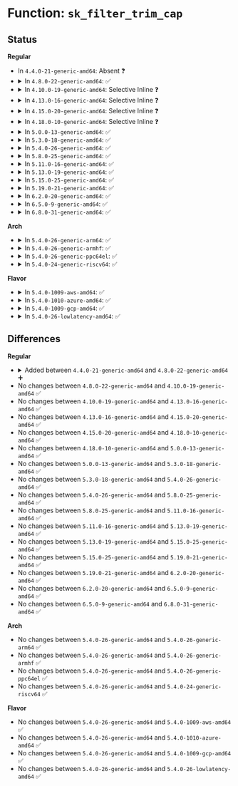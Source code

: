 # Function: <code>sk_filter_trim_cap</code>

## Status
<b>Regular</b>
<ul>
<li>
In <code>4.4.0-21-generic-amd64</code>: Absent ❓
</li>
<li>
<details>
<summary>In <code>4.8.0-22-generic-amd64</code>: ✅</summary>

```c
int sk_filter_trim_cap(struct sock * sk, struct sk_buff * skb, unsigned int cap)
```

```json
{
  "name": "sk_filter_trim_cap",
  "collision_type": "Unique Global",
  "inline_type": "No",
  "funcs": [
    {
      "addr": 18446744071586821920,
      "name": "sk_filter_trim_cap",
      "external": true,
      "loc": "net/core/filter.c:68",
      "file": "net/core/filter.c",
      "inline": "seen, unknown",
      "caller_inline": [],
      "caller_func": [
        "drivers/net/tun.c:tun_net_xmit",
        "net/core/sock.c:__sk_receive_skb",
        "net/core/sock.c:sock_queue_rcv_skb",
        "net/netlink/af_netlink.c:netlink_dump",
        "net/netlink/af_netlink.c:netlink_dump",
        "net/netlink/af_netlink.c:netlink_broadcast_filtered",
        "net/netlink/af_netlink.c:netlink_unicast",
        "net/ipv4/tcp_ipv4.c:tcp_v4_rcv",
        "net/ipv4/udp.c:udp_queue_rcv_skb",
        "net/unix/af_unix.c:unix_dgram_sendmsg",
        "net/ipv6/udp.c:udpv6_queue_rcv_skb",
        "net/ipv6/tcp_ipv6.c:tcp_v6_rcv",
        "net/ipv6/tcp_ipv6.c:tcp_v6_do_rcv"
      ]
    }
  ],
  "symbols": [
    {
      "addr": 18446744071586821920,
      "name": "sk_filter_trim_cap",
      "section": ".text",
      "bind": "STB_GLOBAL",
      "size": 579
    }
  ]
}
```
</details>
</li>
<li>
<details>
<summary>In <code>4.10.0-19-generic-amd64</code>: Selective Inline ❓</summary>

```c
int sk_filter_trim_cap(struct sock * sk, struct sk_buff * skb, unsigned int cap)
```

```json
{
  "name": "sk_filter_trim_cap",
  "collision_type": "Unique Global",
  "inline_type": "Selective",
  "funcs": [
    {
      "addr": 18446744071587014848,
      "name": "sk_filter_trim_cap",
      "external": true,
      "loc": "net/core/filter.c:69",
      "file": "net/core/filter.c",
      "inline": "not declared, inlined",
      "caller_inline": [],
      "caller_func": [
        "drivers/net/tun.c:tun_net_xmit",
        "net/core/sock.c:__sk_receive_skb",
        "net/core/sock.c:sock_queue_rcv_skb",
        "net/netlink/af_netlink.c:netlink_dump",
        "net/netlink/af_netlink.c:netlink_dump",
        "net/netlink/af_netlink.c:netlink_broadcast_filtered",
        "net/netlink/af_netlink.c:netlink_unicast",
        "net/ipv4/tcp_ipv4.c:tcp_filter",
        "net/ipv4/udp.c:udp_queue_rcv_skb",
        "net/unix/af_unix.c:unix_dgram_sendmsg",
        "net/ipv6/udp.c:udpv6_queue_rcv_skb"
      ]
    }
  ],
  "symbols": [
    {
      "addr": 18446744071587014848,
      "name": "sk_filter_trim_cap",
      "section": ".text",
      "bind": "STB_GLOBAL",
      "size": 614
    }
  ]
}
```
</details>
</li>
<li>
<details>
<summary>In <code>4.13.0-16-generic-amd64</code>: Selective Inline ❓</summary>

```c
int sk_filter_trim_cap(struct sock * sk, struct sk_buff * skb, unsigned int cap)
```

```json
{
  "name": "sk_filter_trim_cap",
  "collision_type": "Unique Global",
  "inline_type": "Selective",
  "funcs": [
    {
      "addr": 18446744071587142256,
      "name": "sk_filter_trim_cap",
      "external": true,
      "loc": "net/core/filter.c:72",
      "file": "net/core/filter.c",
      "inline": "not declared, inlined",
      "caller_inline": [],
      "caller_func": [
        "drivers/net/tun.c:tun_net_xmit",
        "net/core/sock.c:__sk_receive_skb",
        "net/core/sock.c:sock_queue_rcv_skb",
        "net/netlink/af_netlink.c:netlink_dump",
        "net/netlink/af_netlink.c:netlink_dump",
        "net/netlink/af_netlink.c:netlink_broadcast_filtered",
        "net/netlink/af_netlink.c:netlink_unicast",
        "net/ipv4/tcp_ipv4.c:tcp_filter",
        "net/ipv4/udp.c:udp_queue_rcv_skb",
        "net/unix/af_unix.c:unix_dgram_sendmsg",
        "net/ipv6/udp.c:udpv6_queue_rcv_skb"
      ]
    }
  ],
  "symbols": [
    {
      "addr": 18446744071587142256,
      "name": "sk_filter_trim_cap",
      "section": ".text",
      "bind": "STB_GLOBAL",
      "size": 424
    }
  ]
}
```
</details>
</li>
<li>
<details>
<summary>In <code>4.15.0-20-generic-amd64</code>: Selective Inline ❓</summary>

```c
int sk_filter_trim_cap(struct sock * sk, struct sk_buff * skb, unsigned int cap)
```

```json
{
  "name": "sk_filter_trim_cap",
  "collision_type": "Unique Global",
  "inline_type": "Selective",
  "funcs": [
    {
      "addr": 18446744071587647712,
      "name": "sk_filter_trim_cap",
      "external": true,
      "loc": "net/core/filter.c:74",
      "file": "net/core/filter.c",
      "inline": "not declared, inlined",
      "caller_inline": [],
      "caller_func": [
        "drivers/net/tun.c:tun_net_xmit",
        "net/core/sock.c:__sk_receive_skb",
        "net/core/sock.c:sock_queue_rcv_skb",
        "net/netlink/af_netlink.c:netlink_dump",
        "net/netlink/af_netlink.c:netlink_dump",
        "net/netlink/af_netlink.c:netlink_broadcast_filtered",
        "net/netlink/af_netlink.c:netlink_unicast",
        "net/ipv4/tcp_ipv4.c:tcp_filter",
        "net/ipv4/udp.c:udp_queue_rcv_skb",
        "net/unix/af_unix.c:unix_dgram_sendmsg",
        "net/ipv6/udp.c:udpv6_queue_rcv_skb"
      ]
    }
  ],
  "symbols": [
    {
      "addr": 18446744071587647712,
      "name": "sk_filter_trim_cap",
      "section": ".text",
      "bind": "STB_GLOBAL",
      "size": 429
    }
  ]
}
```
</details>
</li>
<li>
<details>
<summary>In <code>4.18.0-10-generic-amd64</code>: Selective Inline ❓</summary>

```c
int sk_filter_trim_cap(struct sock * sk, struct sk_buff * skb, unsigned int cap)
```

```json
{
  "name": "sk_filter_trim_cap",
  "collision_type": "Unique Global",
  "inline_type": "Selective",
  "funcs": [
    {
      "addr": 18446744071587965952,
      "name": "sk_filter_trim_cap",
      "external": true,
      "loc": "net/core/filter.c:85",
      "file": "net/core/filter.c",
      "inline": "not declared, inlined",
      "caller_inline": [],
      "caller_func": [
        "drivers/net/tun.c:tun_net_xmit",
        "net/core/sock.c:__sk_receive_skb",
        "net/core/sock.c:sock_queue_rcv_skb",
        "net/netlink/af_netlink.c:netlink_dump",
        "net/netlink/af_netlink.c:netlink_dump",
        "net/netlink/af_netlink.c:netlink_broadcast_filtered",
        "net/netlink/af_netlink.c:netlink_unicast",
        "net/ipv4/tcp_ipv4.c:tcp_filter",
        "net/ipv4/udp.c:udp_queue_rcv_skb",
        "net/unix/af_unix.c:unix_dgram_sendmsg",
        "net/ipv6/udp.c:udpv6_queue_rcv_skb"
      ]
    }
  ],
  "symbols": [
    {
      "addr": 18446744071587965952,
      "name": "sk_filter_trim_cap",
      "section": ".text",
      "bind": "STB_GLOBAL",
      "size": 432
    }
  ]
}
```
</details>
</li>
<li>
<details>
<summary>In <code>5.0.0-13-generic-amd64</code>: ✅</summary>

```c
int sk_filter_trim_cap(struct sock * sk, struct sk_buff * skb, unsigned int cap)
```

```json
{
  "name": "sk_filter_trim_cap",
  "collision_type": "Unique Global",
  "inline_type": "No",
  "funcs": [
    {
      "addr": 18446744071588109104,
      "name": "sk_filter_trim_cap",
      "external": true,
      "loc": "net/core/filter.c:90",
      "file": "net/core/filter.c",
      "inline": "seen, unknown",
      "caller_inline": [],
      "caller_func": [
        "drivers/net/tun.c:tun_net_xmit",
        "net/core/sock.c:__sk_receive_skb",
        "net/core/sock.c:sock_queue_rcv_skb",
        "net/netlink/af_netlink.c:netlink_dump",
        "net/netlink/af_netlink.c:netlink_dump",
        "net/netlink/af_netlink.c:netlink_broadcast_filtered",
        "net/netlink/af_netlink.c:netlink_unicast",
        "net/ipv4/tcp_ipv4.c:tcp_v4_rcv",
        "net/ipv4/tcp_ipv4.c:tcp_v4_rcv",
        "net/ipv4/udp.c:udp_queue_rcv_one_skb",
        "net/unix/af_unix.c:unix_dgram_sendmsg",
        "net/ipv6/udp.c:udpv6_queue_rcv_one_skb"
      ]
    }
  ],
  "symbols": [
    {
      "addr": 18446744071588109104,
      "name": "sk_filter_trim_cap",
      "section": ".text",
      "bind": "STB_GLOBAL",
      "size": 417
    }
  ]
}
```
</details>
</li>
<li>
<details>
<summary>In <code>5.3.0-18-generic-amd64</code>: ✅</summary>

```c
int sk_filter_trim_cap(struct sock * sk, struct sk_buff * skb, unsigned int cap)
```

```json
{
  "name": "sk_filter_trim_cap",
  "collision_type": "Unique Global",
  "inline_type": "No",
  "funcs": [
    {
      "addr": 18446744071588426432,
      "name": "sk_filter_trim_cap",
      "external": true,
      "loc": "net/core/filter.c:90",
      "file": "net/core/filter.c",
      "inline": "seen, unknown",
      "caller_inline": [],
      "caller_func": [
        "drivers/net/tun.c:tun_net_xmit",
        "net/core/sock.c:__sk_receive_skb",
        "net/core/sock.c:sock_queue_rcv_skb",
        "net/netlink/af_netlink.c:netlink_dump",
        "net/netlink/af_netlink.c:netlink_dump",
        "net/netlink/af_netlink.c:netlink_broadcast_filtered",
        "net/netlink/af_netlink.c:netlink_unicast",
        "net/ipv4/tcp_ipv4.c:tcp_v4_rcv",
        "net/ipv4/tcp_ipv4.c:tcp_v4_rcv",
        "net/ipv4/udp.c:udp_queue_rcv_one_skb",
        "net/unix/af_unix.c:unix_dgram_sendmsg",
        "net/ipv6/udp.c:udpv6_queue_rcv_one_skb"
      ]
    }
  ],
  "symbols": [
    {
      "addr": 18446744071588426432,
      "name": "sk_filter_trim_cap",
      "section": ".text",
      "bind": "STB_GLOBAL",
      "size": 536
    }
  ]
}
```
</details>
</li>
<li>
<details>
<summary>In <code>5.4.0-26-generic-amd64</code>: ✅</summary>

```c
int sk_filter_trim_cap(struct sock * sk, struct sk_buff * skb, unsigned int cap)
```

```json
{
  "name": "sk_filter_trim_cap",
  "collision_type": "Unique Global",
  "inline_type": "No",
  "funcs": [
    {
      "addr": 18446744071588631792,
      "name": "sk_filter_trim_cap",
      "external": true,
      "loc": "net/core/filter.c:90",
      "file": "net/core/filter.c",
      "inline": "seen, unknown",
      "caller_inline": [],
      "caller_func": [
        "drivers/net/tun.c:tun_net_xmit",
        "net/core/sock.c:__sk_receive_skb",
        "net/core/sock.c:sock_queue_rcv_skb",
        "net/netlink/af_netlink.c:netlink_dump",
        "net/netlink/af_netlink.c:netlink_dump",
        "net/netlink/af_netlink.c:netlink_broadcast_filtered",
        "net/netlink/af_netlink.c:netlink_unicast",
        "net/ipv4/tcp_ipv4.c:tcp_v4_rcv",
        "net/ipv4/tcp_ipv4.c:tcp_v4_rcv",
        "net/ipv4/udp.c:udp_queue_rcv_one_skb",
        "net/unix/af_unix.c:unix_dgram_sendmsg",
        "net/ipv6/udp.c:udpv6_queue_rcv_one_skb"
      ]
    }
  ],
  "symbols": [
    {
      "addr": 18446744071588631792,
      "name": "sk_filter_trim_cap",
      "section": ".text",
      "bind": "STB_GLOBAL",
      "size": 535
    }
  ]
}
```
</details>
</li>
<li>
<details>
<summary>In <code>5.8.0-25-generic-amd64</code>: ✅</summary>

```c
int sk_filter_trim_cap(struct sock * sk, struct sk_buff * skb, unsigned int cap)
```

```json
{
  "name": "sk_filter_trim_cap",
  "collision_type": "Unique Global",
  "inline_type": "No",
  "funcs": [
    {
      "addr": 18446744071589509824,
      "name": "sk_filter_trim_cap",
      "external": true,
      "loc": "net/core/filter.c:90",
      "file": "net/core/filter.c",
      "inline": "seen, unknown",
      "caller_inline": [],
      "caller_func": [
        "drivers/net/tun.c:tun_net_xmit",
        "net/core/sock.c:__sk_receive_skb",
        "net/core/sock.c:sock_queue_rcv_skb",
        "net/netlink/af_netlink.c:netlink_dump",
        "net/netlink/af_netlink.c:netlink_dump",
        "net/netlink/af_netlink.c:do_one_broadcast",
        "net/netlink/af_netlink.c:netlink_unicast",
        "net/ipv4/tcp_ipv4.c:tcp_v4_rcv",
        "net/ipv4/udp.c:udp_queue_rcv_one_skb",
        "net/unix/af_unix.c:unix_dgram_sendmsg",
        "net/ipv6/udp.c:udpv6_queue_rcv_one_skb"
      ]
    }
  ],
  "symbols": [
    {
      "addr": 18446744071589509824,
      "name": "sk_filter_trim_cap",
      "section": ".text",
      "bind": "STB_GLOBAL",
      "size": 276
    }
  ]
}
```
</details>
</li>
<li>
<details>
<summary>In <code>5.11.0-16-generic-amd64</code>: ✅</summary>

```c
int sk_filter_trim_cap(struct sock * sk, struct sk_buff * skb, unsigned int cap)
```

```json
{
  "name": "sk_filter_trim_cap",
  "collision_type": "Unique Global",
  "inline_type": "No",
  "funcs": [
    {
      "addr": 18446744071589515344,
      "name": "sk_filter_trim_cap",
      "external": true,
      "loc": "net/core/filter.c:120",
      "file": "net/core/filter.c",
      "inline": "seen, unknown",
      "caller_inline": [],
      "caller_func": [
        "drivers/net/tun.c:tun_net_xmit",
        "net/core/sock.c:__sk_receive_skb",
        "net/core/sock.c:sock_queue_rcv_skb",
        "net/netlink/af_netlink.c:netlink_dump",
        "net/netlink/af_netlink.c:netlink_dump",
        "net/netlink/af_netlink.c:do_one_broadcast",
        "net/netlink/af_netlink.c:netlink_unicast",
        "net/ipv4/tcp_ipv4.c:tcp_v4_rcv",
        "net/ipv4/udp.c:udp_queue_rcv_one_skb",
        "net/unix/af_unix.c:unix_dgram_sendmsg",
        "net/ipv6/udp.c:udpv6_queue_rcv_one_skb"
      ]
    }
  ],
  "symbols": [
    {
      "addr": 18446744071589515344,
      "name": "sk_filter_trim_cap",
      "section": ".text",
      "bind": "STB_GLOBAL",
      "size": 302
    }
  ]
}
```
</details>
</li>
<li>
<details>
<summary>In <code>5.13.0-19-generic-amd64</code>: ✅</summary>

```c
int sk_filter_trim_cap(struct sock * sk, struct sk_buff * skb, unsigned int cap)
```

```json
{
  "name": "sk_filter_trim_cap",
  "collision_type": "Unique Global",
  "inline_type": "No",
  "funcs": [
    {
      "addr": 18446744071589413024,
      "name": "sk_filter_trim_cap",
      "external": true,
      "loc": "net/core/filter.c:120",
      "file": "net/core/filter.c",
      "inline": "seen, unknown",
      "caller_inline": [],
      "caller_func": [
        "drivers/net/tun.c:tun_net_xmit",
        "net/core/sock.c:__sk_receive_skb",
        "net/core/sock.c:sock_queue_rcv_skb",
        "net/netlink/af_netlink.c:netlink_dump",
        "net/netlink/af_netlink.c:netlink_dump",
        "net/netlink/af_netlink.c:do_one_broadcast",
        "net/netlink/af_netlink.c:netlink_unicast",
        "net/ipv4/tcp_ipv4.c:tcp_v4_rcv",
        "net/ipv4/udp.c:udp_queue_rcv_one_skb",
        "net/unix/af_unix.c:unix_dgram_sendmsg",
        "net/ipv6/udp.c:udpv6_queue_rcv_one_skb"
      ]
    }
  ],
  "symbols": [
    {
      "addr": 18446744071589413024,
      "name": "sk_filter_trim_cap",
      "section": ".text",
      "bind": "STB_GLOBAL",
      "size": 555
    }
  ]
}
```
</details>
</li>
<li>
<details>
<summary>In <code>5.15.0-25-generic-amd64</code>: ✅</summary>

```c
int sk_filter_trim_cap(struct sock * sk, struct sk_buff * skb, unsigned int cap)
```

```json
{
  "name": "sk_filter_trim_cap",
  "collision_type": "Unique Global",
  "inline_type": "No",
  "funcs": [
    {
      "addr": 18446744071590140272,
      "name": "sk_filter_trim_cap",
      "external": true,
      "loc": "net/core/filter.c:121",
      "file": "net/core/filter.c",
      "inline": "seen, unknown",
      "caller_inline": [],
      "caller_func": [
        "drivers/net/tun.c:tun_net_xmit",
        "net/core/sock.c:__sk_receive_skb",
        "net/core/sock.c:sock_queue_rcv_skb",
        "net/netlink/af_netlink.c:netlink_dump",
        "net/netlink/af_netlink.c:netlink_dump",
        "net/netlink/af_netlink.c:do_one_broadcast",
        "net/netlink/af_netlink.c:netlink_unicast",
        "net/ipv4/tcp_ipv4.c:tcp_v4_rcv",
        "net/ipv4/udp.c:udp_queue_rcv_one_skb",
        "net/unix/af_unix.c:unix_dgram_sendmsg",
        "net/ipv6/udp.c:udpv6_queue_rcv_one_skb"
      ]
    }
  ],
  "symbols": [
    {
      "addr": 18446744071590140272,
      "name": "sk_filter_trim_cap",
      "section": ".text",
      "bind": "STB_GLOBAL",
      "size": 554
    }
  ]
}
```
</details>
</li>
<li>
<details>
<summary>In <code>5.19.0-21-generic-amd64</code>: ✅</summary>

```c
int sk_filter_trim_cap(struct sock * sk, struct sk_buff * skb, unsigned int cap)
```

```json
{
  "name": "sk_filter_trim_cap",
  "collision_type": "Unique Global",
  "inline_type": "No",
  "funcs": [
    {
      "addr": 18446744071591676288,
      "name": "sk_filter_trim_cap",
      "external": true,
      "loc": "net/core/filter.c:122",
      "file": "net/core/filter.c",
      "inline": "seen, unknown",
      "caller_inline": [],
      "caller_func": [
        "drivers/net/tun.c:tun_net_xmit",
        "net/core/sock.c:__sk_receive_skb",
        "net/core/sock.c:sock_queue_rcv_skb_reason",
        "net/netlink/af_netlink.c:netlink_dump",
        "net/netlink/af_netlink.c:netlink_dump",
        "net/netlink/af_netlink.c:do_one_broadcast",
        "net/netlink/af_netlink.c:netlink_unicast",
        "net/ipv4/tcp_ipv4.c:tcp_v4_rcv",
        "net/ipv4/udp.c:udp_queue_rcv_one_skb",
        "net/unix/af_unix.c:unix_dgram_sendmsg",
        "net/ipv6/udp.c:udpv6_queue_rcv_one_skb"
      ]
    }
  ],
  "symbols": [
    {
      "addr": 18446744071591676288,
      "name": "sk_filter_trim_cap",
      "section": ".text",
      "bind": "STB_GLOBAL",
      "size": 333
    }
  ]
}
```
</details>
</li>
<li>
<details>
<summary>In <code>6.2.0-20-generic-amd64</code>: ✅</summary>

```c
int sk_filter_trim_cap(struct sock * sk, struct sk_buff * skb, unsigned int cap)
```

```json
{
  "name": "sk_filter_trim_cap",
  "collision_type": "Unique Global",
  "inline_type": "No",
  "funcs": [
    {
      "addr": 18446744071593501552,
      "name": "sk_filter_trim_cap",
      "external": true,
      "loc": "net/core/filter.c:124",
      "file": "net/core/filter.c",
      "inline": "seen, unknown",
      "caller_inline": [],
      "caller_func": [
        "drivers/net/tun.c:tun_net_xmit",
        "net/core/sock.c:__sk_receive_skb",
        "net/core/sock.c:sock_queue_rcv_skb_reason",
        "net/netlink/af_netlink.c:netlink_dump",
        "net/netlink/af_netlink.c:netlink_dump",
        "net/netlink/af_netlink.c:do_one_broadcast",
        "net/netlink/af_netlink.c:netlink_unicast",
        "net/ipv4/tcp_ipv4.c:tcp_v4_rcv",
        "net/ipv4/udp.c:udp_queue_rcv_one_skb",
        "net/unix/af_unix.c:unix_dgram_sendmsg",
        "net/ipv6/udp.c:udpv6_queue_rcv_one_skb"
      ]
    }
  ],
  "symbols": [
    {
      "addr": 18446744071593501552,
      "name": "sk_filter_trim_cap",
      "section": ".text",
      "bind": "STB_GLOBAL",
      "size": 339
    }
  ]
}
```
</details>
</li>
<li>
<details>
<summary>In <code>6.5.0-9-generic-amd64</code>: ✅</summary>

```c
int sk_filter_trim_cap(struct sock * sk, struct sk_buff * skb, unsigned int cap)
```

```json
{
  "name": "sk_filter_trim_cap",
  "collision_type": "Unique Global",
  "inline_type": "No",
  "funcs": [
    {
      "addr": 18446744071593965328,
      "name": "sk_filter_trim_cap",
      "external": true,
      "loc": "net/core/filter.c:124",
      "file": "net/core/filter.c",
      "inline": "seen, unknown",
      "caller_inline": [],
      "caller_func": [
        "drivers/net/tun.c:tun_net_xmit",
        "net/core/sock.c:__sk_receive_skb",
        "net/core/sock.c:sock_queue_rcv_skb_reason",
        "net/netlink/af_netlink.c:netlink_dump",
        "net/netlink/af_netlink.c:netlink_dump",
        "net/netlink/af_netlink.c:do_one_broadcast",
        "net/netlink/af_netlink.c:netlink_unicast",
        "net/ipv4/tcp_ipv4.c:tcp_v4_rcv",
        "net/ipv4/udp.c:udp_queue_rcv_one_skb",
        "net/unix/af_unix.c:unix_dgram_sendmsg",
        "net/ipv6/udp.c:udpv6_queue_rcv_one_skb"
      ]
    }
  ],
  "symbols": [
    {
      "addr": 18446744071593965328,
      "name": "sk_filter_trim_cap",
      "section": ".text",
      "bind": "STB_GLOBAL",
      "size": 359
    }
  ]
}
```
</details>
</li>
<li>
<details>
<summary>In <code>6.8.0-31-generic-amd64</code>: ✅</summary>

```c
int sk_filter_trim_cap(struct sock * sk, struct sk_buff * skb, unsigned int cap)
```

```json
{
  "name": "sk_filter_trim_cap",
  "collision_type": "Unique Global",
  "inline_type": "No",
  "funcs": [
    {
      "addr": 18446744071594748096,
      "name": "sk_filter_trim_cap",
      "external": true,
      "loc": "net/core/filter.c:129",
      "file": "net/core/filter.c",
      "inline": "seen, unknown",
      "caller_inline": [],
      "caller_func": [
        "drivers/net/tun.c:tun_net_xmit",
        "net/core/sock.c:__sk_receive_skb",
        "net/core/sock.c:sock_queue_rcv_skb_reason",
        "net/netlink/af_netlink.c:netlink_dump",
        "net/netlink/af_netlink.c:netlink_dump",
        "net/netlink/af_netlink.c:do_one_broadcast",
        "net/netlink/af_netlink.c:netlink_unicast",
        "net/ipv4/tcp_ipv4.c:tcp_v4_rcv",
        "net/ipv4/udp.c:udp_queue_rcv_one_skb",
        "net/unix/af_unix.c:unix_dgram_sendmsg",
        "net/ipv6/udp.c:udpv6_queue_rcv_one_skb"
      ]
    }
  ],
  "symbols": [
    {
      "addr": 18446744071594748096,
      "name": "sk_filter_trim_cap",
      "section": ".text",
      "bind": "STB_GLOBAL",
      "size": 359
    }
  ]
}
```
</details>
</li>
</ul>
<b>Arch</b>
<ul>
<li>
<details>
<summary>In <code>5.4.0-26-generic-arm64</code>: ✅</summary>

```c
int sk_filter_trim_cap(struct sock * sk, struct sk_buff * skb, unsigned int cap)
```

```json
{
  "name": "sk_filter_trim_cap",
  "collision_type": "Unique Global",
  "inline_type": "No",
  "funcs": [
    {
      "addr": 18446603336502222824,
      "name": "sk_filter_trim_cap",
      "external": true,
      "loc": "net/core/filter.c:90",
      "file": "net/core/filter.c",
      "inline": "seen, unknown",
      "caller_inline": [],
      "caller_func": [
        "drivers/net/tun.c:tun_net_xmit",
        "net/core/sock.c:__sk_receive_skb",
        "net/core/sock.c:sock_queue_rcv_skb",
        "net/netlink/af_netlink.c:netlink_dump",
        "net/netlink/af_netlink.c:netlink_dump",
        "net/netlink/af_netlink.c:netlink_broadcast_filtered",
        "net/netlink/af_netlink.c:netlink_unicast",
        "net/ipv4/tcp_ipv4.c:tcp_v4_rcv",
        "net/ipv4/tcp_ipv4.c:tcp_v4_rcv",
        "net/ipv4/udp.c:udp_queue_rcv_one_skb",
        "net/unix/af_unix.c:unix_dgram_sendmsg",
        "net/ipv6/udp.c:udpv6_queue_rcv_one_skb"
      ]
    }
  ],
  "symbols": [
    {
      "addr": 18446603336502222824,
      "name": "sk_filter_trim_cap",
      "section": ".text",
      "bind": "STB_GLOBAL",
      "size": 544
    }
  ]
}
```
</details>
</li>
<li>
<details>
<summary>In <code>5.4.0-26-generic-armhf</code>: ✅</summary>

```c
int sk_filter_trim_cap(struct sock * sk, struct sk_buff * skb, unsigned int cap)
```

```json
{
  "name": "sk_filter_trim_cap",
  "collision_type": "Unique Global",
  "inline_type": "No",
  "funcs": [
    {
      "addr": 3234923476,
      "name": "sk_filter_trim_cap",
      "external": true,
      "loc": "net/core/filter.c:90",
      "file": "net/core/filter.c",
      "inline": "seen, unknown",
      "caller_inline": [],
      "caller_func": [
        "drivers/net/tun.c:tun_net_xmit",
        "net/core/sock.c:__sk_receive_skb",
        "net/core/sock.c:sock_queue_rcv_skb",
        "net/netlink/af_netlink.c:netlink_dump",
        "net/netlink/af_netlink.c:netlink_dump",
        "net/netlink/af_netlink.c:netlink_broadcast_filtered",
        "net/netlink/af_netlink.c:netlink_unicast",
        "net/ipv4/tcp_ipv4.c:tcp_v4_rcv",
        "net/ipv4/tcp_ipv4.c:tcp_v4_rcv",
        "net/ipv4/udp.c:udp_queue_rcv_one_skb",
        "net/unix/af_unix.c:unix_dgram_sendmsg",
        "net/ipv6/udp.c:udpv6_queue_rcv_one_skb"
      ]
    }
  ],
  "symbols": [
    {
      "addr": 3234923476,
      "name": "sk_filter_trim_cap",
      "section": ".text",
      "bind": "STB_GLOBAL",
      "size": 672
    }
  ]
}
```
</details>
</li>
<li>
<details>
<summary>In <code>5.4.0-26-generic-ppc64el</code>: ✅</summary>

```c
int sk_filter_trim_cap(struct sock * sk, struct sk_buff * skb, unsigned int cap)
```

```json
{
  "name": "sk_filter_trim_cap",
  "collision_type": "Unique Global",
  "inline_type": "No",
  "funcs": [
    {
      "addr": 13835058055295651200,
      "name": "sk_filter_trim_cap",
      "external": true,
      "loc": "net/core/filter.c:90",
      "file": "net/core/filter.c",
      "inline": "seen, unknown",
      "caller_inline": [],
      "caller_func": [
        "drivers/net/tun.c:tun_net_xmit",
        "net/core/sock.c:__sk_receive_skb",
        "net/core/sock.c:sock_queue_rcv_skb",
        "net/netlink/af_netlink.c:netlink_dump",
        "net/netlink/af_netlink.c:netlink_dump",
        "net/netlink/af_netlink.c:netlink_broadcast_filtered",
        "net/netlink/af_netlink.c:netlink_unicast",
        "net/ipv4/tcp_ipv4.c:tcp_v4_rcv",
        "net/ipv4/tcp_ipv4.c:tcp_v4_rcv",
        "net/ipv4/udp.c:udp_queue_rcv_one_skb",
        "net/unix/af_unix.c:unix_dgram_sendmsg",
        "net/ipv6/udp.c:udpv6_queue_rcv_one_skb"
      ]
    }
  ],
  "symbols": [
    {
      "addr": 13835058055295651200,
      "name": "sk_filter_trim_cap",
      "section": ".text",
      "bind": "STB_GLOBAL",
      "size": 740
    }
  ]
}
```
</details>
</li>
<li>
<details>
<summary>In <code>5.4.0-24-generic-riscv64</code>: ✅</summary>

```c
int sk_filter_trim_cap(struct sock * sk, struct sk_buff * skb, unsigned int cap)
```

```json
{
  "name": "sk_filter_trim_cap",
  "collision_type": "Unique Global",
  "inline_type": "No",
  "funcs": [
    {
      "addr": 18446743936278431026,
      "name": "sk_filter_trim_cap",
      "external": true,
      "loc": "net/core/filter.c:90",
      "file": "net/core/filter.c",
      "inline": "seen, unknown",
      "caller_inline": [],
      "caller_func": [
        "drivers/net/tun.c:tun_net_xmit",
        "net/core/sock.c:__sk_receive_skb",
        "net/core/sock.c:sock_queue_rcv_skb",
        "net/netlink/af_netlink.c:netlink_dump",
        "net/netlink/af_netlink.c:netlink_dump",
        "net/netlink/af_netlink.c:netlink_broadcast_filtered",
        "net/netlink/af_netlink.c:netlink_unicast",
        "net/ipv4/tcp_ipv4.c:tcp_v4_rcv",
        "net/ipv4/tcp_ipv4.c:tcp_v4_rcv",
        "net/ipv4/udp.c:udp_queue_rcv_one_skb",
        "net/unix/af_unix.c:unix_dgram_sendmsg",
        "net/ipv6/udp.c:udpv6_queue_rcv_one_skb"
      ]
    }
  ],
  "symbols": [
    {
      "addr": 18446743936278431026,
      "name": "sk_filter_trim_cap",
      "section": ".text",
      "bind": "STB_GLOBAL",
      "size": 464
    }
  ]
}
```
</details>
</li>
</ul>
<b>Flavor</b>
<ul>
<li>
<details>
<summary>In <code>5.4.0-1009-aws-amd64</code>: ✅</summary>

```c
int sk_filter_trim_cap(struct sock * sk, struct sk_buff * skb, unsigned int cap)
```

```json
{
  "name": "sk_filter_trim_cap",
  "collision_type": "Unique Global",
  "inline_type": "No",
  "funcs": [
    {
      "addr": 18446744071588238528,
      "name": "sk_filter_trim_cap",
      "external": true,
      "loc": "net/core/filter.c:90",
      "file": "net/core/filter.c",
      "inline": "seen, unknown",
      "caller_inline": [],
      "caller_func": [
        "drivers/net/tun.c:tun_net_xmit",
        "net/core/sock.c:__sk_receive_skb",
        "net/core/sock.c:sock_queue_rcv_skb",
        "net/netlink/af_netlink.c:netlink_dump",
        "net/netlink/af_netlink.c:netlink_dump",
        "net/netlink/af_netlink.c:netlink_broadcast_filtered",
        "net/netlink/af_netlink.c:netlink_unicast",
        "net/ipv4/tcp_ipv4.c:tcp_v4_rcv",
        "net/ipv4/tcp_ipv4.c:tcp_v4_rcv",
        "net/ipv4/udp.c:udp_queue_rcv_one_skb",
        "net/unix/af_unix.c:unix_dgram_sendmsg",
        "net/ipv6/udp.c:udpv6_queue_rcv_one_skb"
      ]
    }
  ],
  "symbols": [
    {
      "addr": 18446744071588238528,
      "name": "sk_filter_trim_cap",
      "section": ".text",
      "bind": "STB_GLOBAL",
      "size": 535
    }
  ]
}
```
</details>
</li>
<li>
<details>
<summary>In <code>5.4.0-1010-azure-amd64</code>: ✅</summary>

```c
int sk_filter_trim_cap(struct sock * sk, struct sk_buff * skb, unsigned int cap)
```

```json
{
  "name": "sk_filter_trim_cap",
  "collision_type": "Unique Global",
  "inline_type": "No",
  "funcs": [
    {
      "addr": 18446744071587951344,
      "name": "sk_filter_trim_cap",
      "external": true,
      "loc": "net/core/filter.c:90",
      "file": "net/core/filter.c",
      "inline": "seen, unknown",
      "caller_inline": [],
      "caller_func": [
        "drivers/net/tun.c:tun_net_xmit",
        "net/core/sock.c:__sk_receive_skb",
        "net/core/sock.c:sock_queue_rcv_skb",
        "net/netlink/af_netlink.c:netlink_dump",
        "net/netlink/af_netlink.c:netlink_dump",
        "net/netlink/af_netlink.c:netlink_broadcast_filtered",
        "net/netlink/af_netlink.c:netlink_unicast",
        "net/ipv4/tcp_ipv4.c:tcp_v4_rcv",
        "net/ipv4/tcp_ipv4.c:tcp_v4_rcv",
        "net/ipv4/udp.c:udp_queue_rcv_one_skb",
        "net/unix/af_unix.c:unix_dgram_sendmsg",
        "net/ipv6/udp.c:udpv6_queue_rcv_one_skb"
      ]
    }
  ],
  "symbols": [
    {
      "addr": 18446744071587951344,
      "name": "sk_filter_trim_cap",
      "section": ".text",
      "bind": "STB_GLOBAL",
      "size": 535
    }
  ]
}
```
</details>
</li>
<li>
<details>
<summary>In <code>5.4.0-1009-gcp-amd64</code>: ✅</summary>

```c
int sk_filter_trim_cap(struct sock * sk, struct sk_buff * skb, unsigned int cap)
```

```json
{
  "name": "sk_filter_trim_cap",
  "collision_type": "Unique Global",
  "inline_type": "No",
  "funcs": [
    {
      "addr": 18446744071588570352,
      "name": "sk_filter_trim_cap",
      "external": true,
      "loc": "net/core/filter.c:90",
      "file": "net/core/filter.c",
      "inline": "seen, unknown",
      "caller_inline": [],
      "caller_func": [
        "drivers/net/tun.c:tun_net_xmit",
        "net/core/sock.c:__sk_receive_skb",
        "net/core/sock.c:sock_queue_rcv_skb",
        "net/netlink/af_netlink.c:netlink_dump",
        "net/netlink/af_netlink.c:netlink_dump",
        "net/netlink/af_netlink.c:netlink_broadcast_filtered",
        "net/netlink/af_netlink.c:netlink_unicast",
        "net/ipv4/tcp_ipv4.c:tcp_v4_rcv",
        "net/ipv4/tcp_ipv4.c:tcp_v4_rcv",
        "net/ipv4/udp.c:udp_queue_rcv_one_skb",
        "net/unix/af_unix.c:unix_dgram_sendmsg",
        "net/ipv6/udp.c:udpv6_queue_rcv_one_skb"
      ]
    }
  ],
  "symbols": [
    {
      "addr": 18446744071588570352,
      "name": "sk_filter_trim_cap",
      "section": ".text",
      "bind": "STB_GLOBAL",
      "size": 535
    }
  ]
}
```
</details>
</li>
<li>
<details>
<summary>In <code>5.4.0-26-lowlatency-amd64</code>: ✅</summary>

```c
int sk_filter_trim_cap(struct sock * sk, struct sk_buff * skb, unsigned int cap)
```

```json
{
  "name": "sk_filter_trim_cap",
  "collision_type": "Unique Global",
  "inline_type": "No",
  "funcs": [
    {
      "addr": 18446744071588707808,
      "name": "sk_filter_trim_cap",
      "external": true,
      "loc": "net/core/filter.c:90",
      "file": "net/core/filter.c",
      "inline": "seen, unknown",
      "caller_inline": [],
      "caller_func": [
        "drivers/net/tun.c:tun_net_xmit",
        "net/core/sock.c:__sk_receive_skb",
        "net/core/sock.c:sock_queue_rcv_skb",
        "net/netlink/af_netlink.c:netlink_dump",
        "net/netlink/af_netlink.c:netlink_dump",
        "net/netlink/af_netlink.c:netlink_broadcast_filtered",
        "net/netlink/af_netlink.c:netlink_unicast",
        "net/ipv4/tcp_ipv4.c:tcp_v4_rcv",
        "net/ipv4/tcp_ipv4.c:tcp_v4_rcv",
        "net/ipv4/udp.c:udp_queue_rcv_one_skb",
        "net/unix/af_unix.c:unix_dgram_sendmsg",
        "net/ipv6/udp.c:udpv6_queue_rcv_one_skb"
      ]
    }
  ],
  "symbols": [
    {
      "addr": 18446744071588707808,
      "name": "sk_filter_trim_cap",
      "section": ".text",
      "bind": "STB_GLOBAL",
      "size": 563
    }
  ]
}
```
</details>
</li>
</ul>

## Differences
<b>Regular</b>
<ul>
<li>
<details>
<summary>Added between <code>4.4.0-21-generic-amd64</code> and <code>4.8.0-22-generic-amd64</code> ➕</summary>

```c
int sk_filter_trim_cap(struct sock * sk, struct sk_buff * skb, unsigned int cap)
```
</details>
</li>
<li>
No changes between <code>4.8.0-22-generic-amd64</code> and <code>4.10.0-19-generic-amd64</code> ✅
</li>
<li>
No changes between <code>4.10.0-19-generic-amd64</code> and <code>4.13.0-16-generic-amd64</code> ✅
</li>
<li>
No changes between <code>4.13.0-16-generic-amd64</code> and <code>4.15.0-20-generic-amd64</code> ✅
</li>
<li>
No changes between <code>4.15.0-20-generic-amd64</code> and <code>4.18.0-10-generic-amd64</code> ✅
</li>
<li>
No changes between <code>4.18.0-10-generic-amd64</code> and <code>5.0.0-13-generic-amd64</code> ✅
</li>
<li>
No changes between <code>5.0.0-13-generic-amd64</code> and <code>5.3.0-18-generic-amd64</code> ✅
</li>
<li>
No changes between <code>5.3.0-18-generic-amd64</code> and <code>5.4.0-26-generic-amd64</code> ✅
</li>
<li>
No changes between <code>5.4.0-26-generic-amd64</code> and <code>5.8.0-25-generic-amd64</code> ✅
</li>
<li>
No changes between <code>5.8.0-25-generic-amd64</code> and <code>5.11.0-16-generic-amd64</code> ✅
</li>
<li>
No changes between <code>5.11.0-16-generic-amd64</code> and <code>5.13.0-19-generic-amd64</code> ✅
</li>
<li>
No changes between <code>5.13.0-19-generic-amd64</code> and <code>5.15.0-25-generic-amd64</code> ✅
</li>
<li>
No changes between <code>5.15.0-25-generic-amd64</code> and <code>5.19.0-21-generic-amd64</code> ✅
</li>
<li>
No changes between <code>5.19.0-21-generic-amd64</code> and <code>6.2.0-20-generic-amd64</code> ✅
</li>
<li>
No changes between <code>6.2.0-20-generic-amd64</code> and <code>6.5.0-9-generic-amd64</code> ✅
</li>
<li>
No changes between <code>6.5.0-9-generic-amd64</code> and <code>6.8.0-31-generic-amd64</code> ✅
</li>
</ul>
<b>Arch</b>
<ul>
<li>
No changes between <code>5.4.0-26-generic-amd64</code> and <code>5.4.0-26-generic-arm64</code> ✅
</li>
<li>
No changes between <code>5.4.0-26-generic-amd64</code> and <code>5.4.0-26-generic-armhf</code> ✅
</li>
<li>
No changes between <code>5.4.0-26-generic-amd64</code> and <code>5.4.0-26-generic-ppc64el</code> ✅
</li>
<li>
No changes between <code>5.4.0-26-generic-amd64</code> and <code>5.4.0-24-generic-riscv64</code> ✅
</li>
</ul>
<b>Flavor</b>
<ul>
<li>
No changes between <code>5.4.0-26-generic-amd64</code> and <code>5.4.0-1009-aws-amd64</code> ✅
</li>
<li>
No changes between <code>5.4.0-26-generic-amd64</code> and <code>5.4.0-1010-azure-amd64</code> ✅
</li>
<li>
No changes between <code>5.4.0-26-generic-amd64</code> and <code>5.4.0-1009-gcp-amd64</code> ✅
</li>
<li>
No changes between <code>5.4.0-26-generic-amd64</code> and <code>5.4.0-26-lowlatency-amd64</code> ✅
</li>
</ul>
